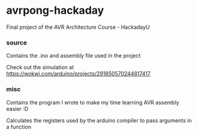 # avrpong-hackaday
Final project of the AVR Architecture Course - HackadayU

### source
Contains the .ino and assembly file used in the project

Check out the simulation at https://wokwi.com/arduino/projects/291850570244817417

### misc
Contains the program I wrote to make my time learning AVR assembly easier :D

Calculates the registers used by the arduino compiler to pass arguments in a function
